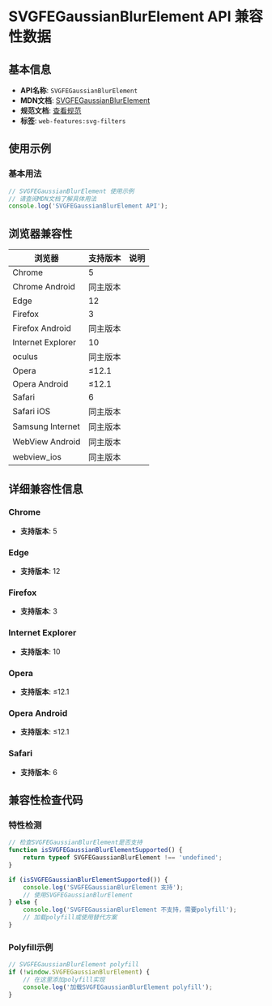 # SVGFEGaussianBlurElement API 兼容性数据

## 基本信息

- **API名称**: `SVGFEGaussianBlurElement`
- **MDN文档**: [SVGFEGaussianBlurElement](https://developer.mozilla.org/docs/Web/API/SVGFEGaussianBlurElement)
- **规范文档**: [查看规范](https://drafts.fxtf.org/filter-effects/#InterfaceSVGFEGaussianBlurElement)
- **标签**: `web-features:svg-filters`

## 使用示例

### 基本用法

```javascript
// SVGFEGaussianBlurElement 使用示例
// 请查阅MDN文档了解具体用法
console.log('SVGFEGaussianBlurElement API');
```

## 浏览器兼容性

| 浏览器 | 支持版本 | 说明 |
|--------|----------|------|
| Chrome | 5 |  |
| Chrome Android | 同主版本 |  |
| Edge | 12 |  |
| Firefox | 3 |  |
| Firefox Android | 同主版本 |  |
| Internet Explorer | 10 |  |
| oculus | 同主版本 |  |
| Opera | ≤12.1 |  |
| Opera Android | ≤12.1 |  |
| Safari | 6 |  |
| Safari iOS | 同主版本 |  |
| Samsung Internet | 同主版本 |  |
| WebView Android | 同主版本 |  |
| webview_ios | 同主版本 |  |

## 详细兼容性信息

### Chrome

- **支持版本**: 5

### Edge

- **支持版本**: 12

### Firefox

- **支持版本**: 3

### Internet Explorer

- **支持版本**: 10

### Opera

- **支持版本**: ≤12.1

### Opera Android

- **支持版本**: ≤12.1

### Safari

- **支持版本**: 6

## 兼容性检查代码

### 特性检测

```javascript
// 检查SVGFEGaussianBlurElement是否支持
function isSVGFEGaussianBlurElementSupported() {
    return typeof SVGFEGaussianBlurElement !== 'undefined';
}

if (isSVGFEGaussianBlurElementSupported()) {
    console.log('SVGFEGaussianBlurElement 支持');
    // 使用SVGFEGaussianBlurElement
} else {
    console.log('SVGFEGaussianBlurElement 不支持，需要polyfill');
    // 加载polyfill或使用替代方案
}
```

### Polyfill示例

```javascript
// SVGFEGaussianBlurElement polyfill
if (!window.SVGFEGaussianBlurElement) {
    // 在这里添加polyfill实现
    console.log('加载SVGFEGaussianBlurElement polyfill');
}
```

